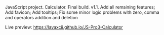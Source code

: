 JavaScript project.
Calculator.
Final build.
v1.1.
Add all remaining features;
Add favicon;
Add tooltips;
Fix some minor logic problems with zero, comma and operators addition and deletion

Live preview: https://lavaxcii.github.io/JS-Pro3-Calculator
